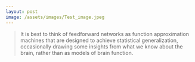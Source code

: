 ```yaml
---
layout: post
image: /assets/images/Test_image.jpeg
---
```



> It is best to think of feedforward networks as function approximation machines that are designed to achieve statistical generalization, occasionally drawing some insights from what we know about the brain, rather than as models of brain function.
